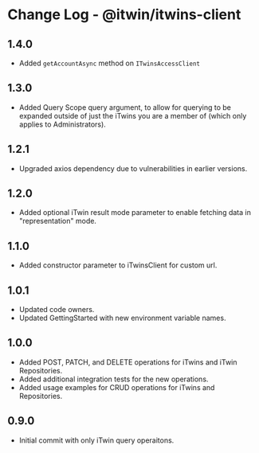 # Change Log - @itwin/itwins-client

## 1.4.0

- Added `getAccountAsync` method on `ITwinsAccessClient`

## 1.3.0

- Added Query Scope query argument, to allow for querying to be expanded outside of just the iTwins you are a member of (which only applies to Administrators).

## 1.2.1

- Upgraded axios dependency due to vulnerabilities in earlier versions.

## 1.2.0

- Added optional iTwin result mode parameter to enable fetching data in "representation" mode.

## 1.1.0

- Added constructor parameter to iTwinsClient for custom url.

## 1.0.1

- Updated code owners.
- Updated GettingStarted with new environment variable names.

## 1.0.0

- Added POST, PATCH, and DELETE operations for iTwins and iTwin Repositories.
- Added additional integration tests for the new operations.
- Added usage examples for CRUD operations for iTwins and Repositories.

## 0.9.0

- Initial commit with only iTwin query operaitons.
